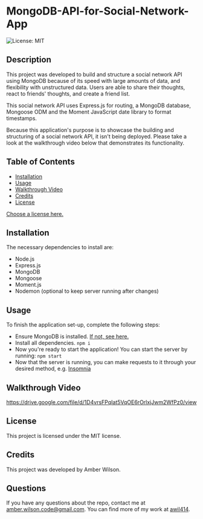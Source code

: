 # MongoDB-API-for-Social-Network-App
![License: MIT](https://img.shields.io/badge/License-MIT-yellow.svg)

## Description
This project was developed to build and structure a social network API using MongoDB because of its speed with large amounts of data, and flexibility with unstructured data. Users are able to share their thoughts, react to friends' thoughts, and create a friend list. 

This social network API uses Express.js for routing, a MongoDB database, Mongoose ODM and the Moment JavaScript date library to format timestamps.  

Because this application's purpose is to showcase the building and structuring of a social network API, it isn't being deployed. Please take a look at the walkthrough video below that demonstrates its functionality.

## Table of Contents
* [Installation](#Installation)
* [Usage](#Usage)
* [Walkthrough Video](#Walkthrough-video)
* [Credits](#Credits)
* [License](#License)

 [Choose a license here.](https://choosealicense.com/licenses/) 

## Installation
The necessary dependencies to install are:

* Node.js
* Express.js
* MongoDB
* Mongoose
* Moment.js
* Nodemon (optional to keep server running after changes)

## Usage
To finish the application set-up, complete the following steps:

* Ensure MongoDB is installed. [If not, see here.](https://www.mongodb.com/docs/manual/installation/) 
* Install all dependencies.
  ```npm i```
* Now you're ready to start the application! You can start the server by running:
```npm start```
* Now that the server is running, you can make requests to it through your desired method, e.g. [Insomnia](https://insomnia.rest/)
  
## Walkthrough Video

https://drive.google.com/file/d/1D4vrsFPqIat5VqOE6rOrlxjJwm2WfPz0/view

## License
      
This project is licensed under the MIT license.

## Credits
This project was developed by Amber Wilson.

## Questions

If you have any questions about the repo, contact me at amber.wilson.code@gmail.com. 
You can find more of my work at [awil414](https://github.com/awil414/).
